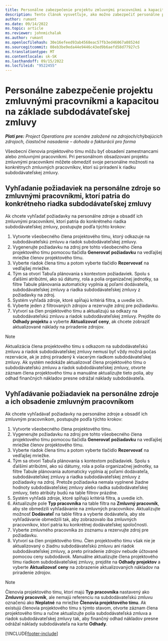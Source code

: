 ```yaml
---
title: Personálne zabezpečenie projektu zmluvnými pracovníkmi a kapacitou na základe subdodávateľskej zmluvy
description: Tento článok vysvetľuje, ako možno zabezpečiť personálne požiadavky projektu pomocou zmluvných pracovníkov alebo subdodávateľských kapacít v Microsoft Dynamics 365 Project Operations.
author: rumant
ms.date: 09/14/2022
ms.topic: article
ms.reviewer: johnmichalak
ms.author: rumant
ms.openlocfilehash: 30e16efeed93ab4568eac57fb3ed46067a08524d
ms.sourcegitcommit: 08eb3be9eda44e9446c43ed9b6aefd58d77927c5
ms.translationtype: MT
ms.contentlocale: sk-SK
ms.lasthandoff: 09/15/2022
ms.locfileid: "9522455"
---
```

# <a name="staffing-a-project-with-contract-workers-and-subcontracted-capacity"></a>Personálne zabezpečenie projektu zmluvnými pracovníkmi a kapacitou na základe subdodávateľskej zmluvy

_**Platí pre:** Project Operations pre scenáre založené na zdrojoch/chýbajúcich zdrojoch, čiastočné nasadenie – dohoda o fakturácii pro forma_

Všeobecní členovia projektového tímu môžu byť obsadení zamestnancami alebo zmluvnými pracovníkmi. Pri personálnom obsadzovaní projektu zmluvnými pracovníkmi môžete obmedziť svoje personálne možnosti na konkrétnych zmluvných pracovníkov, ktorí sú priradení k riadku subdodávateľskej zmluvy. 

## <a name="search-for-staff-resource-requirements-with-contract-workers-that-belong-to-a-specific-subcontract-line"></a>Vyhľadanie požiadaviek na personálne zdroje so zmluvnými pracovníkmi, ktorí patria do konkrétneho riadka subdodávateľskej zmluvy

Ak chcete vyhľadať požiadavky na personálne zdroje a obsadiť ich zmluvnými pracovníkmi, ktorí patria do konkrétneho riadka subdodávateľskej zmluvy, postupujte podľa týchto krokov:

1. Vytvorte všeobecného člena projektového tímu, ktorý odkazuje na subdodávateľskú zmluvu a riadok subdodávateľskej zmluvy.
2. Vygenerujte požiadavku na zdroj pre tohto všeobecného člena projektového tímu pomocou tlačidla **Generovať požiadavku** na vedľajšej mriežke členov projektového tímu.
3. Vyberte riadok člena tímu a potom vyberte tlačidlo **Rezervovať** na vedľajšej mriežke. 
4. Tým sa otvorí Tabuľa plánovania s kontextom požiadaviek. Spolu s ďalšími atribútmi, ako sú dátumy, rola a polia organizačnej jednotky, sa filtre Tabule plánovania automaticky vyplnia aj poľami dodávateľa, subdodávateľskej zmluvy a riadka subdodávateľskej zmluvy z požiadavky na zdroj.
5. Systém vyhľadá zdroje, ktoré spĺňajú kritériá filtra, a uvedie ich. 
6. Vyberte jeden z filtrovaných zdrojov a rezervujte zdroj pre požiadavku. 
7. Vytvorí sa člen projektového tímu a aktualizujú sa odkazy na subdodávateľskú zmluvu a riadok subdodávateľskej zmluvy. Prejdite do **Odhady projektu** a vyberte **Aktualizovať ceny**, ak chcete zobraziť aktualizované náklady na priradenie zdrojov. 

> [!NOTE]
> Aktualizácia člena projektového tímu s odkazom na subdodávateľskú zmluvu a riadok subdodávateľskej zmluvy nemusí byť vždy možná počas rezervácie, ak je zdroj priradený k viacerým riadkom subdodávateľskej zmluvy. Ak systém nedokáže aktualizovať člena projektového tímu o subdodávateľskú zmluvu a riadok subdodávateľskej zmluvy, otvorte záznam člena projektového tímu a manuálne aktualizujte tieto polia, aby odhad finančných nákladov presne odrážal náklady subdodávateľa.

## <a name="search-for-and-staff-resource-requirements-with-any-contract-worker"></a>Vyhľadávanie požiadaviek na personálne zdroje a ich obsadenie zmluvným pracovníkom

Ak chcete vyhľadávať požiadavky na personálne zdroje a obsadiť ich zmluvným pracovníkom, postupujte podľa týchto krokov:

1. Vytvorte všeobecného člena projektového tímu.
2. Vygenerujte požiadavku na zdroj pre tohto všeobecného člena projektového tímu pomocou tlačidla **Generovať požiadavku** na vedľajšej mriežke členov projektového tímu.
3. Vyberte riadok člena tímu a potom vyberte tlačidlo **Rezervovať** na vedľajšej mriežke. 
4. Tým sa otvorí Tabuľa plánovania s kontextom požiadaviek. Spolu s ďalšími atribútmi, ako sú dátumy, rola a polia organizačnej jednotky, sa filtre Tabule plánovania automaticky vyplnia aj poľami dodávateľa, subdodávateľskej zmluvy a riadka subdodávateľskej zmluvy z požiadavky na zdroj. Pretože požiadavka nemala vyplnené žiadne hodnoty subdodávateľskej zmluvy alebo riadka subdodávateľskej zmluvy, tieto atribúty budú na table filtrov prázdne.
5. Systém vyhľadá zdroje, ktoré spĺňajú kritériá filtra, a uvedie ich.
6. Aktualizujte pole **Typ pracovníka** na table filtra na **Zmluvný pracovník**, aby ste obmedzili vyhľadávanie na zmluvných pracovníkov. Aktualizujte možnosť **Dodávateľ** na table filtra a vyberte dodávateľa, aby ste vyhľadávanie obmedzili tak, aby zobrazovalo iba zmluvných pracovníkov, ktorí patria ku konkrétnej dodávateľskej spoločnosti.
7. Vyberte zmluvného pracovníka zo zoznamu a rezervujte zdroj pre požiadavku.
8. Vytvorí sa člen projektového tímu. Člen projektového tímu však nie je aktualizovaný o žiadnu subdodávateľskú zmluvu ani riadok subdodávateľskej zmluvy, a preto priradenie zdrojov nebude účtované pomocou ceny subdodávok. Manuálne aktualizujte člena projektového tímu riadkom subdodávateľskej zmluvy, prejdite na **Odhady projektov** a vyberte **Aktualizovať ceny** na zobrazenie aktualizovaných nákladov na priradenie zdrojov.

> [!NOTE]
> Členovia projektového tímu, ktorí majú **Typ pracovníka** nastavený ako **Zmluvný pracovník**, ale nemajú referenciu na subdodávateľskú zmluvu označenú ako **Neplatné** na mriežke **Členovia projektového tímu**. Ak existujú členovia projektového tímu s týmto stavom, otvorte záznam člena projektového tímu a ručne aktualizujte polia subdodávateľská zmluva a riadok subdodávateľskej zmluvy tak, aby finančný odhad nákladov presne odrážal náklady subdodávateľa na karte **Odhady**. 


[!INCLUDE[footer-include](../../includes/footer-banner.md)]
